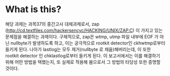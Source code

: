 # What is this?

해당 과제는 과목37의 중간고사 대체과제로서, zap (http://cd.textfiles.com/hackersencyc/HACKING/UNIX/ZAP.C) 이 가지고 있는 문제점을 해결하는 과제이다. 구체적으로, zap은 wtmp, utmp 파일 내부에 EOF 가 아닌 nullbyte가 발생하도록 하고, 이는 궁극적으로 rootkit detector인 ckhwtmp로부터 들키게 된다.
나아가 lastlog는 모두 제거(nullbyte 로 채움)해버리는데, 이 또한 rootkit detector 인 chklastlog로부터 들키게 된다. 이 보고서에서는 이를 해결하기 위해 어떤 방법을 택했는지, 또 실제로 적용해 봄으로서 그 방법의 타당성 또한 증명할 것이다.
